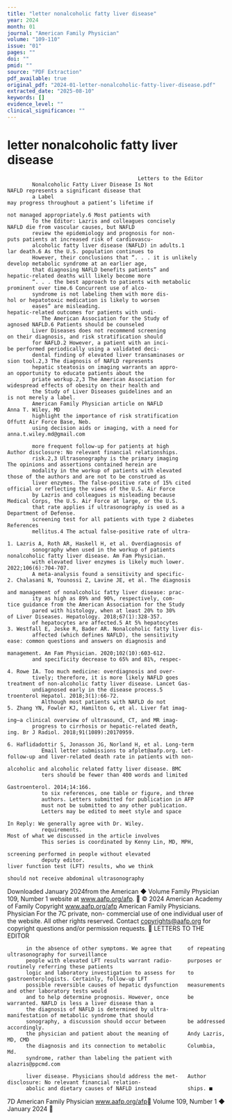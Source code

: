 ```yaml
---
title: "letter nonalcoholic fatty liver disease"
year: 2024
month: 01
journal: "American Family Physician"
volume: "109-110"
issue: "01"
pages: ""
doi: ""
pmid: ""
source: "PDF Extraction"
pdf_available: true
original_pdf: "2024-01-letter-nonalcoholic-fatty-liver-disease.pdf"
extracted_date: "2025-08-10"
keywords: []
evidence_level: ""
clinical_significance: ""
---
```


# letter nonalcoholic fatty liver disease

                                              Letters to the Editor
            Nonalcoholic Fatty Liver Disease Is Not                              NAFLD represents a significant disease that
            a Label                                                              may progress throughout a patient’s lifetime if
                                                                                 not managed appropriately.6 Most patients with
            To the Editor: Lazris and colleagues concisely                       NAFLD die from vascular causes, but NAFLD
            review the epidemiology and prognosis for non-                       puts patients at increased risk of cardiovascu-
            alcoholic fatty liver disease (NAFLD) in adults.1                    lar death.6 As the U.S. population continues to
            However, their conclusions that “. . . it is unlikely                develop metabolic syndrome at an earlier age,
            that diagnosing NAFLD benefits patients” and                         hepatic-related deaths will likely become more
            “. . . the best approach to patients with metabolic                  prominent over time.6 Concurrent use of alco-
            syndrome is not labeling them with more dis-                         hol or hepatotoxic medication is likely to worsen
            eases” are misleading.                                               hepatic-related outcomes for patients with undi-
               The American Association for the Study of                         agnosed NAFLD.6 Patients should be counseled
            Liver Diseases does not recommend screening                          on their diagnosis, and risk stratification should
            for NAFLD.2 However, a patient with an inci-                         be performed periodically using a validated deci-
            dental finding of elevated liver transaminases or                    sion tool.2,3 The diagnosis of NAFLD represents
            hepatic steatosis on imaging warrants an appro-                      an opportunity to educate patients about the
            priate workup.2,3 The American Association for                       widespread effects of obesity on their health and
            the Study of Liver Diseases guidelines and an                        is not merely a label.
            American Family Physician article on NAFLD                           Anna T. Wiley, MD
            highlight the importance of risk stratification                      Offutt Air Force Base, Neb.
            using decision aids or imaging, with a need for                      anna.t.wiley.md@gmail.com

            more frequent follow-up for patients at high                         Author disclosure: No relevant financial relationships.
            risk.2,3 Ultrasonography is the primary imaging                      The opinions and assertions contained herein are
            modality in the workup of patients with elevated                     those of the authors and are not to be construed as
            liver enzymes. The false-positive rate of 15% cited                  official or reflecting the views of the U.S. Air Force
            by Lazris and colleagues is misleading because                       Medical Corps, the U.S. Air Force at large, or the U.S.
            that rate applies if ultrasonography is used as a                    Department of Defense.
            screening test for all patients with type 2 diabetes                 References
            mellitus.4 The actual false-positive rate of ultra-
                                                                                   1. Lazris A, Roth AR, Haskell H, et al. Overdiagnosis of
            sonography when used in the workup of patients                            nonalcoholic fatty liver disease. Am Fam Physician.
            with elevated liver enzymes is likely much lower.                         2022;106(6):704-707.
            A meta-analysis found a sensitivity and specific-                      2. Chalasani N, Younossi Z, Lavine JE, et al. The diagnosis
                                                                                      and management of nonalcoholic fatty liver disease: prac-
            ity as high as 89% and 90%, respectively, com-                            tice guidance from the American Association for the Study
            pared with histology, when at least 20% to 30%                            of Liver Diseases. Hepatology. 2018;67(1):328-357.
            of hepatocytes are affected.5 At 5% hepatocytes                        3. Westfall E, Jeske R, Bader AR. Nonalcoholic fatty liver dis-
            affected (which defines NAFLD), the sensitivity                           ease: common questions and answers on diagnosis and
                                                                                      management. Am Fam Physician. 2020;102(10):603-612.
            and specificity decrease to 65% and 81%, respec-
                                                                                  4. Rowe IA. Too much medicine: overdiagnosis and over-
            tively; therefore, it is more likely NAFLD goes                          treatment of non-alcoholic fatty liver disease. Lancet Gas-
            undiagnosed early in the disease process.5                               troenterol Hepatol. 2018;3(1):66-72.
               Although most patients with NAFLD do not                            5. Zhang YN, Fowler KJ, Hamilton G, et al. Liver fat imag-
                                                                                      ing—a clinical overview of ultrasound, CT, and MR imag-
            progress to cirrhosis or hepatic-related death,                           ing. Br J Radiol. 2018;91(1089):20170959.
                                                                                  6. Haflidadottir S, Jonasson JG, Norland H, et al. Long-term
               Email letter submissions to afplet@aafp.org. Let-                     follow-up and liver-related death rate in patients with non-
                                                                                     alcoholic and alcoholic related fatty liver disease. BMC
               ters should be fewer than 400 words and limited
                                                                                     Gastroenterol. 2014;14:166.
               to six references, one table or figure, and three
               authors. Letters submitted for publication in AFP
               must not be submitted to any other publication.
               Letters may be edited to meet style and space
                                                                                 In Reply: We generally agree with Dr. Wiley.
               requirements.                                                     Most of what we discussed in the article involves
               This series is coordinated by Kenny Lin, MD, MPH,
                                                                                 screening performed in people without elevated
               deputy editor.                                                    liver function test (LFT) results, who we think
                                                                                 should not receive abdominal ultrasonography

 Downloaded
January 2024from the American
              ◆ Volume        Family Physician
                       109, Number    1        website at www.aafp.org/afp.        © 2024 American Academy of Family
                                                                            Copyright
                                                             www.aafp.org/afp                                   American     Family
                                                                                                                      Physicians.     Physician
                                                                                                                                  For the           7C
                                                                                                                                          private, non-
commercial use of one individual user of the website. All other rights reserved. Contact copyrights@aafp.org for copyright questions and/or permission requests.
                                             LETTERS TO THE EDITOR


          in the absence of other symptoms. We agree that     of repeating ultrasonography for surveillance
          people with elevated LFT results warrant radio-     purposes or routinely referring these patients
          logic and laboratory investigation to assess for    to gastroenterologists. Certainly, follow-up LFT
          possible reversible causes of hepatic dysfunction   measurements and other laboratory tests would
          and to help determine prognosis. However, once      be warranted. NAFLD is less a liver disease than a
          the diagnosis of NAFLD is determined by ultra-      manifestation of metabolic syndrome that should
          sonography, a discussion should occur between       be addressed accordingly.
          the physician and patient about the meaning of      Andy Lazris, MD, CMD
          the diagnosis and its connection to metabolic       Columbia, Md.
          syndrome, rather than labeling the patient with     alazris@ppcmd.com

          liver disease. Physicians should address the met-   Author disclosure: No relevant financial relation-
          abolic and dietary causes of NAFLD instead          ships. ■




7D American Family Physician                     www.aafp.org/afp                         Volume 109, Number 1 ◆ January 2024

